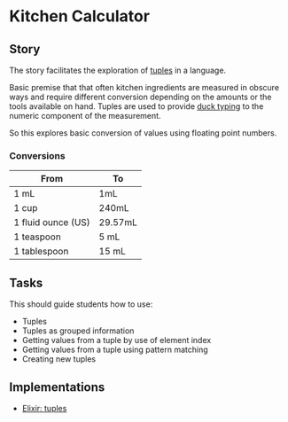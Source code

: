 # Kitchen Calculator

## Story

The story facilitates the exploration of [tuples][type-tuple] in a language.

Basic premise that that often kitchen ingredients are measured in obscure ways and require different conversion depending on the amounts or the tools available on hand. Tuples are used to provide [duck typing][concept-duck-typing] to the numeric component of the measurement.

So this explores basic conversion of values using floating point numbers.

### Conversions

| From               | To      |
| ------------------ | ------- |
| 1 mL               | 1mL     |
| 1 cup              | 240mL   |
| 1 fluid ounce (US) | 29.57mL |
| 1 teaspoon         | 5 mL    |
| 1 tablespoon       | 15 mL   |

## Tasks

This should guide students how to use:

- Tuples
- Tuples as grouped information
- Getting values from a tuple by use of element index
- Getting values from a tuple using pattern matching
- Creating new tuples

## Implementations

- [Elixir: tuples][implementation-elixir]

[concept-duck-typing]: ../concepts/duck_typing.md
[type-tuple]: ../types/tuple.md
[implementation-elixir]: ../../languages/elixir/exercises/concept/kitchen-calculator/.docs/instructions.md
